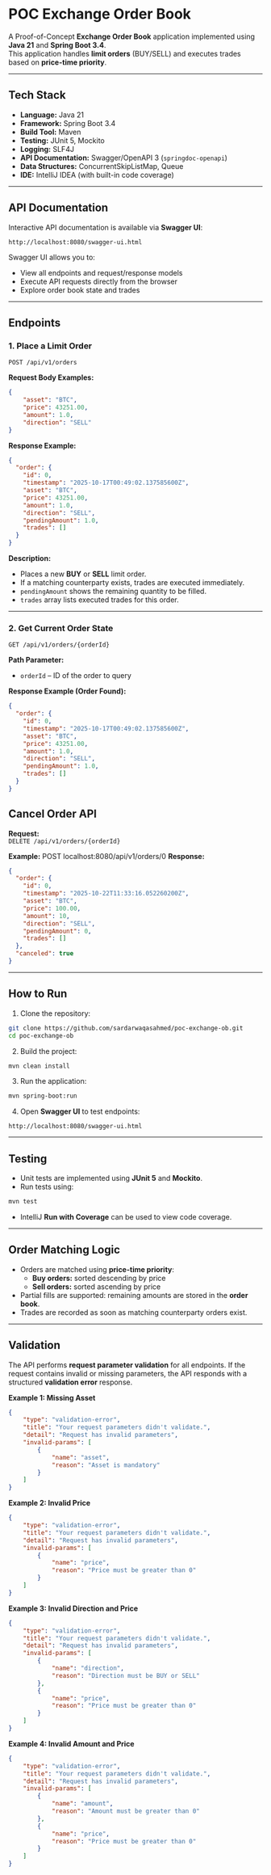 
# POC Exchange Order Book

A Proof-of-Concept **Exchange Order Book** application implemented using **Java 21** and **Spring Boot 3.4**.  
This application handles **limit orders** (BUY/SELL) and executes trades based on **price-time priority**.

---

## Tech Stack

- **Language:** Java 21
- **Framework:** Spring Boot 3.4
- **Build Tool:** Maven
- **Testing:** JUnit 5, Mockito
- **Logging:** SLF4J
- **API Documentation:** Swagger/OpenAPI 3 (`springdoc-openapi`)
- **Data Structures:** ConcurrentSkipListMap, Queue
- **IDE:** IntelliJ IDEA (with built-in code coverage)

---

## API Documentation

Interactive API documentation is available via **Swagger UI**:

```
http://localhost:8080/swagger-ui.html
```

Swagger UI allows you to:

- View all endpoints and request/response models
- Execute API requests directly from the browser
- Explore order book state and trades

---

## Endpoints

### 1. Place a Limit Order

```
POST /api/v1/orders
```

**Request Body Examples:**

```json
{
    "asset": "BTC",
    "price": 43251.00,
    "amount": 1.0,
    "direction": "SELL"
}
```


**Response Example:**

```json
{
  "order": {
    "id": 0,
    "timestamp": "2025-10-17T00:49:02.137585600Z",
    "asset": "BTC",
    "price": 43251.00,
    "amount": 1.0,
    "direction": "SELL",
    "pendingAmount": 1.0,
    "trades": []
  }
}
```

**Description:**

- Places a new **BUY** or **SELL** limit order.
- If a matching counterparty exists, trades are executed immediately.
- `pendingAmount` shows the remaining quantity to be filled.
- `trades` array lists executed trades for this order.

---

### 2. Get Current Order State

```
GET /api/v1/orders/{orderId}
```

**Path Parameter:**

- `orderId` – ID of the order to query

**Response Example (Order Found):**

```json
{
  "order": {
    "id": 0,
    "timestamp": "2025-10-17T00:49:02.137585600Z",
    "asset": "BTC",
    "price": 43251.00,
    "amount": 1.0,
    "direction": "SELL",
    "pendingAmount": 1.0,
    "trades": []
  }
}
```
## Cancel Order API

**Request:**  
`DELETE /api/v1/orders/{orderId}`

**Example:**
POST localhost:8080/api/v1/orders/0
**Response:**
```json
{
  "order": {
    "id": 0,
    "timestamp": "2025-10-22T11:33:16.052260200Z",
    "asset": "BTC",
    "price": 100.00,
    "amount": 10,
    "direction": "SELL",
    "pendingAmount": 0,
    "trades": []
  },
  "canceled": true
}

```

---

## How to Run

1. Clone the repository:

```bash
git clone https://github.com/sardarwaqasahmed/poc-exchange-ob.git
cd poc-exchange-ob
```

2. Build the project:

```bash
mvn clean install
```

3. Run the application:

```bash
mvn spring-boot:run
```

4. Open **Swagger UI** to test endpoints:

```
http://localhost:8080/swagger-ui.html
```

---

## Testing

- Unit tests are implemented using **JUnit 5** and **Mockito**.
- Run tests using:

```bash
mvn test
```

- IntelliJ **Run with Coverage** can be used to view code coverage.

---

## Order Matching Logic

- Orders are matched using **price-time priority**:
    - **Buy orders:** sorted descending by price
    - **Sell orders:** sorted ascending by price
- Partial fills are supported: remaining amounts are stored in the **order book**.
- Trades are recorded as soon as matching counterparty orders exist.


---
## Validation

The API performs **request parameter validation** for all endpoints. If the request contains invalid or missing parameters, the API responds with a structured **validation error** response.

**Example 1: Missing Asset**

```json
{
    "type": "validation-error",
    "title": "Your request parameters didn't validate.",
    "detail": "Request has invalid parameters",
    "invalid-params": [
        {
            "name": "asset",
            "reason": "Asset is mandatory"
        }
    ]
}
```

**Example 2: Invalid Price**

```json
{
    "type": "validation-error",
    "title": "Your request parameters didn't validate.",
    "detail": "Request has invalid parameters",
    "invalid-params": [
        {
            "name": "price",
            "reason": "Price must be greater than 0"
        }
    ]
}
```


**Example 3: Invalid Direction and Price**

```json
{
    "type": "validation-error",
    "title": "Your request parameters didn't validate.",
    "detail": "Request has invalid parameters",
    "invalid-params": [
        {
            "name": "direction",
            "reason": "Direction must be BUY or SELL"
        },
        {
            "name": "price",
            "reason": "Price must be greater than 0"
        }
    ]
}
```


**Example 4: Invalid Amount and Price**

```json
{
    "type": "validation-error",
    "title": "Your request parameters didn't validate.",
    "detail": "Request has invalid parameters",
    "invalid-params": [
        {
            "name": "amount",
            "reason": "Amount must be greater than 0"
        },
        {
            "name": "price",
            "reason": "Price must be greater than 0"
        }
    ]
}
```

